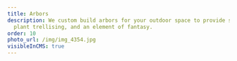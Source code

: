 ```yaml
---
title: Arbors
description: We custom build arbors for your outdoor space to provide shade,
  plant trellising, and an element of fantasy.
order: 10
photo_url: /img/img_4354.jpg
visibleInCMS: true
---
```

